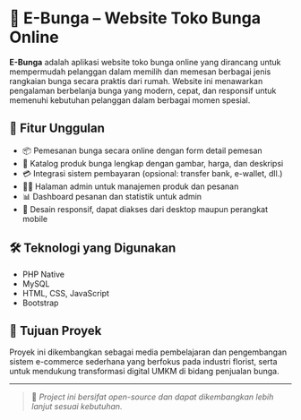 # 💐 E-Bunga – Website Toko Bunga Online

**E-Bunga** adalah aplikasi website toko bunga online yang dirancang untuk mempermudah pelanggan dalam memilih dan memesan berbagai jenis rangkaian bunga secara praktis dari rumah. Website ini menawarkan pengalaman berbelanja bunga yang modern, cepat, dan responsif untuk memenuhi kebutuhan pelanggan dalam berbagai momen spesial.

## 🌟 Fitur Unggulan
- 📦 Pemesanan bunga secara online dengan form detail pemesan
- 🛒 Katalog produk bunga lengkap dengan gambar, harga, dan deskripsi
- 💳 Integrasi sistem pembayaran (opsional: transfer bank, e-wallet, dll.)
- 🧑‍💼 Halaman admin untuk manajemen produk dan pesanan
- 📊 Dashboard pesanan dan statistik untuk admin
- 📱 Desain responsif, dapat diakses dari desktop maupun perangkat mobile

## 🛠️ Teknologi yang Digunakan
- PHP Native
- MySQL
- HTML, CSS, JavaScript
- Bootstrap

## 🚀 Tujuan Proyek
Proyek ini dikembangkan sebagai media pembelajaran dan pengembangan sistem e-commerce sederhana yang berfokus pada industri florist, serta untuk mendukung transformasi digital UMKM di bidang penjualan bunga.

---

> 📌 *Project ini bersifat open-source dan dapat dikembangkan lebih lanjut sesuai kebutuhan.*

